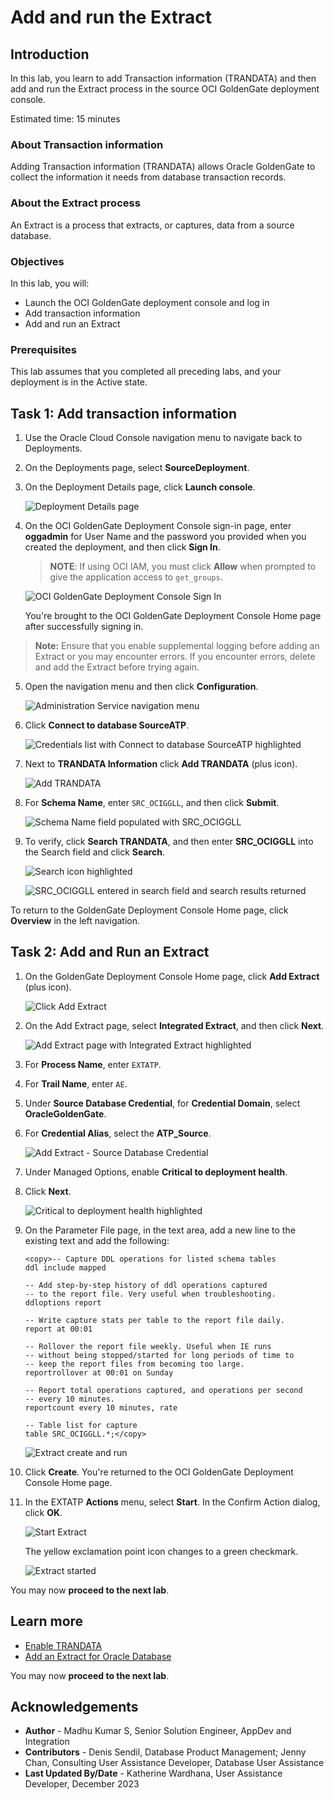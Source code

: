 # Add and run the Extract

## Introduction

In this lab, you learn to add Transaction information (TRANDATA) and then add and run the Extract process in the source OCI GoldenGate deployment console.

Estimated time: 15 minutes

### About Transaction information 

Adding Transaction information (TRANDATA) allows Oracle GoldenGate to collect the information it needs from database transaction records.

### About the Extract process

An Extract is a process that extracts, or captures, data from a source database.

### Objectives

In this lab, you will:
* Launch the OCI GoldenGate deployment console and log in
* Add transaction information
* Add and run an Extract


### Prerequisites

This lab assumes that you completed all preceding labs, and your deployment is in the Active state.


## Task 1: Add transaction information

1.  Use the Oracle Cloud Console navigation menu to navigate back to Deployments.

2.  On the Deployments page, select **SourceDeployment**.

3.  On the Deployment Details page, click **Launch console**.

    ![Deployment Details page](images/01-03-ggs-launch-oracle.png " ")

4.  On the OCI GoldenGate Deployment Console sign-in page, enter **oggadmin** for User Name and the password you provided when you created the deployment, and then click **Sign In**.

    > **NOTE**: If using OCI IAM, you must click **Allow** when prompted to give the application access to `get_groups`.

    ![OCI GoldenGate Deployment Console Sign In](images/01-04-login-page.png " ")

    You're brought to the OCI GoldenGate Deployment Console Home page after successfully signing in.

> **Note:** Ensure that you enable supplemental logging before adding an Extract or you may encounter errors. If you encounter errors, delete and add the Extract before trying again.

5.  Open the navigation menu and then click **Configuration**.

    ![Administration Service navigation menu](images/01-05-navigation-menu.png " ")

6.  Click **Connect to database SourceATP**.

    ![Credentials list with Connect to database SourceATP highlighted](images/01-06-source-connect.png " ")

7.  Next to **TRANDATA Information** click **Add TRANDATA** (plus icon).

    ![Add TRANDATA](images/01-07-add-trandata.png " ")

8.  For **Schema Name**, enter `SRC_OCIGGLL`, and then click **Submit**.

    ![Schema Name field populated with SRC_OCIGGLL](images/01-08-schema-trandata.png " ")

9.  To verify, click **Search TRANDATA**, and then enter **SRC\_OCIGGLL** into the Search field and click **Search**.

    ![Search icon highlighted](images/01-09a-search-schema-trandata.png " ")

    ![SRC_OCIGGLL entered in search field and search results returned](images/01-09b-search-schema-trandata-result.png " ")


To return to the GoldenGate Deployment Console Home page, click **Overview** in the left navigation.

## Task 2: Add and Run an Extract

1.  On the GoldenGate Deployment Console Home page, click **Add Extract** (plus icon).

    ![Click Add Extract](images/02-01-add-extract.png " ")

2.  On the Add Extract page, select **Integrated Extract**, and then click **Next**.

    ![Add Extract page with Integrated Extract highlighted](images/02-02-select-integratre-extract.png " ")

3.  For **Process Name**, enter `EXTATP`.

4.  For **Trail Name**, enter `AE`.

5.  Under **Source Database Credential**, for **Credential Domain**, select **OracleGoldenGate**.

6.  For **Credential Alias**, select the **ATP_Source**.

    ![Add Extract - Source Database Credential](images/02-06-credential-store-select.png " ")

7.  Under Managed Options, enable **Critical to deployment health**.

8.  Click **Next**.

    ![Critical to deployment health highlighted](images/02-08-critical-to-deployment-health.png " ")

9.  On the Parameter File page, in the text area, add a new line to the existing text and add the following:

    ```
    <copy>-- Capture DDL operations for listed schema tables
    ddl include mapped

    -- Add step-by-step history of ddl operations captured
    -- to the report file. Very useful when troubleshooting.
    ddloptions report

    -- Write capture stats per table to the report file daily.
    report at 00:01

    -- Rollover the report file weekly. Useful when IE runs
    -- without being stopped/started for long periods of time to
    -- keep the report files from becoming too large.
    reportrollover at 00:01 on Sunday

    -- Report total operations captured, and operations per second
    -- every 10 minutes.
    reportcount every 10 minutes, rate

    -- Table list for capture
    table SRC_OCIGGLL.*;</copy>
    ```

    ![Extract create and run](images/02-09-extract-create-and-run.png " ")

10. Click **Create**. You're returned to the OCI GoldenGate Deployment Console Home page.

11. In the EXTATP **Actions** menu, select **Start**. In the Confirm Action dialog, click **OK**.

    ![Start Extract](images/02-11a-start-extract.png)

    The yellow exclamation point icon changes to a green checkmark.

    ![Extract started](images/02-11b-green-extract-status.png)


You may now **proceed to the next lab**.


## Learn more

* [Enable TRANDATA](https://docs.oracle.com/en/middleware/goldengate/core/21.3/coredoc/extract-adding-extract.html#GUID-5848749D-282E-4DA9-9D65-00C34ED5F3BF)
* [Add an Extract for Oracle Database](https://docs.oracle.com/en/cloud/paas/goldengate-service/eeske/#articletitle)

You may now **proceed to the next lab**.

## Acknowledgements
* **Author** - Madhu Kumar S, Senior Solution Engineer, AppDev and Integration
* **Contributors** -  Denis Sendil, Database Product Management; Jenny Chan, Consulting User Assistance Developer, Database User Assistance
* **Last Updated By/Date** - Katherine Wardhana, User Assistance Developer, December 2023
